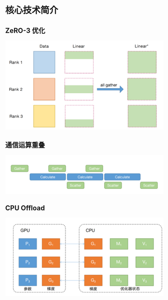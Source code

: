 # 核心技术简介 

## ZeRO-3 优化
![](image/ZeRO3.png)

## 通信运算重叠
![](image/communication_fig.png)

## CPU Offload
![](image/cpu.png)

